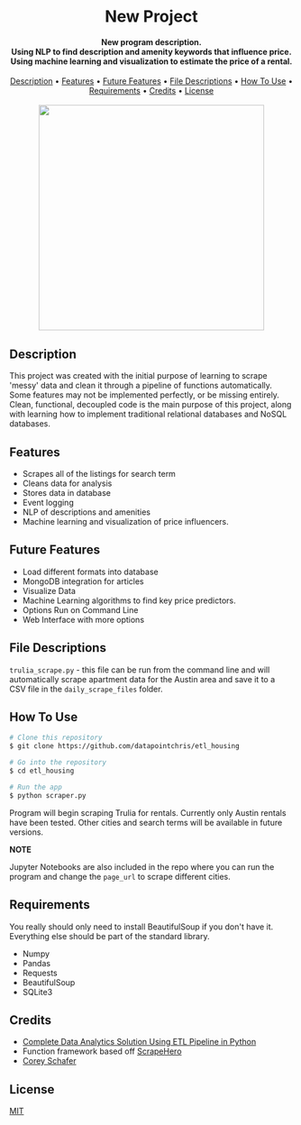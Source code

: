 
<h1 align="center">
  New Project
  <br>
</h1>

<h4 align="center">New program description.<br />
Using NLP to find description and amenity keywords that influence price.<br />
Using machine learning and visualization to estimate the price of a rental.</h4>

<p align="center">
	<a href="#description">Description</a> •
	<a href="#features">Features</a> •
	<a href="#future-features">Future Features</a> •
	<a href="#file-descriptions">File Descriptions</a> •
	<a href="#how-to-use">How To Use</a> •
	<a href="#requirements">Requirements</a> •
	<a href="#credits">Credits</a> •
	<a href="#license">License</a>
<br />
<br />
<img src='images/pipeline.jpg' height=400>
</p>


## Description

This project was created with the initial purpose of learning to scrape 'messy' data and clean it through a pipeline of functions automatically.  Some features may not be implemented perfectly, or be missing entirely.  Clean, functional, decoupled code is the main purpose of this project, along with learning how to implement traditional relational databases and NoSQL databases.


## Features

* Scrapes all of the listings for search term
* Cleans data for analysis
* Stores data in database
* Event logging
* NLP of descriptions and amenities
* Machine learning and visualization of price influencers.


## Future Features

* Load different formats into database
* MongoDB integration for articles
* Visualize Data
* Machine Learning algorithms to find key price predictors.
* Options Run on Command Line
* Web Interface with more options


## File Descriptions

`trulia_scrape.py` - this file can be run from the command line and will automatically scrape apartment data for the Austin area and save it to a CSV file in the `daily_scrape_files` folder.



## How To Use


```bash
# Clone this repository
$ git clone https://github.com/datapointchris/etl_housing

# Go into the repository
$ cd etl_housing

# Run the app
$ python scraper.py
```

Program will begin scraping Trulia for rentals.  Currently only Austin rentals have been tested.  Other cities and search terms will be available in future versions.

**NOTE**

Jupyter Notebooks are also included in the repo where you can run the program and change the `page_url` to scrape different cities.


## Requirements

You really should only need to install BeautifulSoup if you don't have it.  Everything else should be part of the standard library.

- Numpy
- Pandas
- Requests
- BeautifulSoup
- SQLite3


## Credits

- [Complete Data Analytics Solution Using ETL Pipeline in Python](https://medium.com/datadriveninvestor/complete-data-analytics-solution-using-etl-pipeline-in-python-edd6580de24b)
- Function framework based off [ScrapeHero](https://www.scrapehero.com/web-scraping-tutorials/)
- [Corey Schafer](https://www.youtube.com/channel/UCCezIgC97PvUuR4_gbFUs5g)


## License

[MIT](https://tldrlegal.com/license/mit-license)